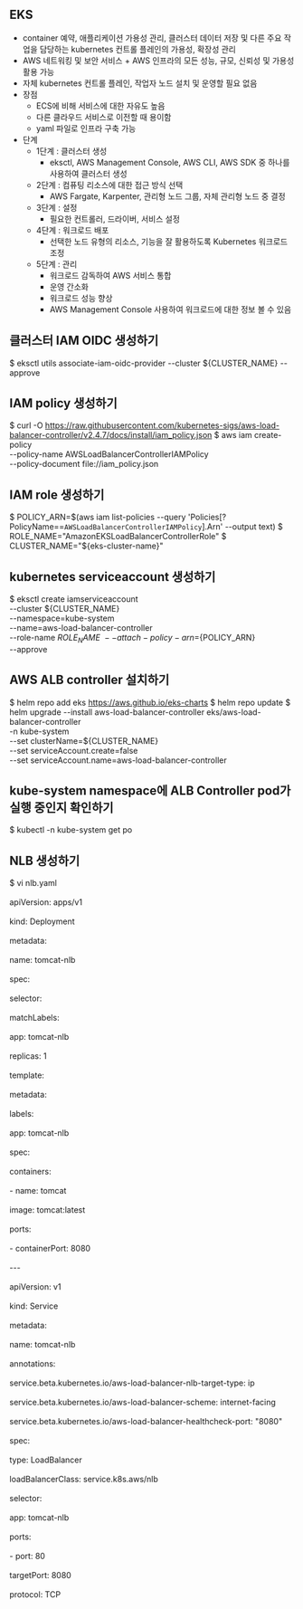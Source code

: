 ## EKS
- container 예약, 애플리케이션 가용성 관리, 클러스터 데이터 저장 및 다른 주요 작업을 담당하는 kubernetes 컨트롤 플레인의 가용성, 확장성 관리
- AWS 네트워킹 및 보안 서비스 + AWS 인프라의 모든 성능, 규모, 신뢰성 및 가용성 활용 가능
- 자체 kubernetes 컨트롤 플레인, 작업자 노드 설치 및 운영할 필요 없음
- 장점
  - ECS에 비해 서비스에 대한 자유도 높음
  - 다른 클라우드 서비스로 이전할 때 용이함
  - yaml 파일로 인프라 구축 가능
- 단계
  - 1단계 : 클러스터 생성
    - eksctl, AWS Management Console, AWS CLI, AWS SDK 중 하나를 사용하여 클러스터 생성
  - 2단계 : 컴퓨팅 리소스에 대한 접근 방식 선택
    - AWS Fargate, Karpenter, 관리형 노드 그룹, 자체 관리형 노드 중 결정
  - 3단계 : 설정
    - 필요한 컨트롤러, 드라이버, 서비스 설정
  - 4단계 : 워크로드 배포
    - 선택한 노드 유형의 리소스, 기능을 잘 활용하도록 Kubernetes 워크로드 조정
  - 5단계 : 관리
    - 워크로드 감독하여 AWS 서비스 통합
    - 운영 간소화
    - 워크로드 성능 향상
    - AWS Management Console 사용하여 워크로드에 대한 정보 볼 수 있음

## 클러스터 IAM OIDC 생성하기
$ eksctl utils associate-iam-oidc-provider --cluster ${CLUSTER_NAME} --approve

## IAM policy 생성하기
$ curl -O https://raw.githubusercontent.com/kubernetes-sigs/aws-load-balancer-controller/v2.4.7/docs/install/iam_policy.json
$ aws iam create-policy \
--policy-name AWSLoadBalancerControllerIAMPolicy \
--policy-document file://iam_policy.json

## IAM role 생성하기
$ POLICY_ARN=$(aws iam list-policies --query 'Policies[?PolicyName==`AWSLoadBalancerControllerIAMPolicy`].Arn' --output text)
$ ROLE_NAME="AmazonEKSLoadBalancerControllerRole"
$ CLUSTER_NAME="${eks-cluster-name}"

## kubernetes serviceaccount 생성하기
$ eksctl create iamserviceaccount \
--cluster ${CLUSTER_NAME} \
--namespace=kube-system \
--name=aws-load-balancer-controller \
--role-name ${ROLE_NAME} \
--attach-policy-arn=${POLICY_ARN} \
--approve

## AWS ALB controller 설치하기
$ helm repo add eks https://aws.github.io/eks-charts
$ helm repo update
$ helm upgrade --install aws-load-balancer-controller eks/aws-load-balancer-controller \
-n kube-system \
--set clusterName=${CLUSTER_NAME} \
--set serviceAccount.create=false \
--set serviceAccount.name=aws-load-balancer-controller

## kube-system namespace에 ALB Controller pod가 실행 중인지 확인하기
$ kubectl -n kube-system get po

## NLB 생성하기
$ vi nlb.yaml <br/></br>
apiVersion: apps/v1 <br/></br>
kind: Deployment <br/></br>
metadata: <br/></br>
  name: tomcat-nlb <br/></br>
spec: <br/></br>
  selector: <br/></br>
    matchLabels: <br/></br>
      app: tomcat-nlb <br/></br>
  replicas: 1 <br/></br> 
  template: <br/></br>
    metadata: <br/></br>
      labels: <br/></br>
        app: tomcat-nlb <br/></br>
    spec: <br/></br>
      containers: <br/></br>
        - name: tomcat <br/></br>
          image: tomcat:latest <br/></br>
          ports: <br/></br>
            - containerPort: 8080 <br/></br>
--- <br/></br>
apiVersion: v1 <br/></br>
kind: Service <br/></br>
metadata: <br/></br>
  name: tomcat-nlb <br/></br>
  annotations: <br/></br>
    service.beta.kubernetes.io/aws-load-balancer-nlb-target-type: ip <br/></br>
    service.beta.kubernetes.io/aws-load-balancer-scheme: internet-facing <br/></br>
    service.beta.kubernetes.io/aws-load-balancer-healthcheck-port: "8080" <br/></br>
spec: <br/></br>
  type: LoadBalancer <br/></br>
  loadBalancerClass: service.k8s.aws/nlb <br/></br>
  selector: <br/></br>
    app: tomcat-nlb <br/></br>
  ports: <br/></br>
    - port: 80  <br/></br>
      targetPort: 8080 <br/></br>
      protocol: TCP <br/></br>











